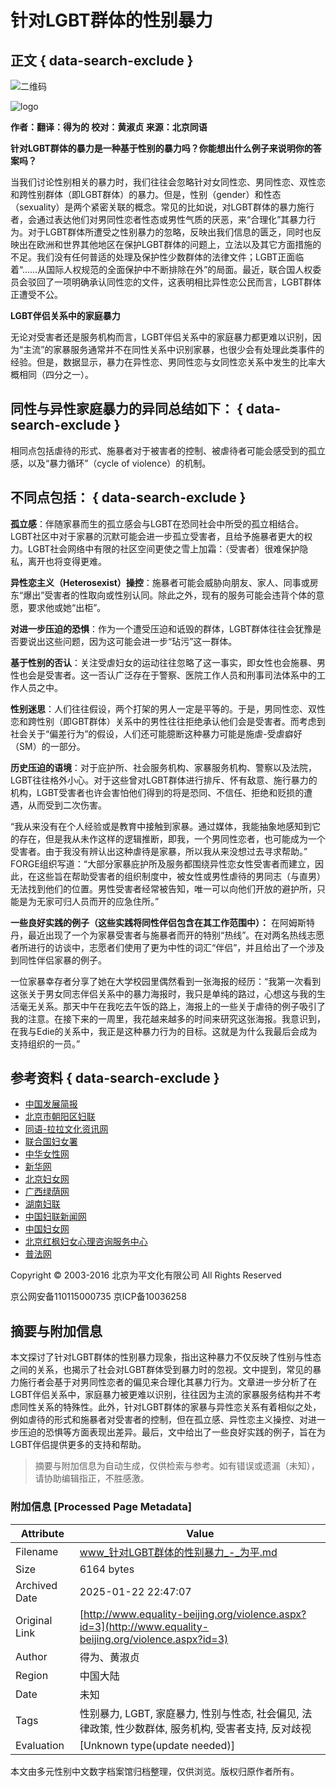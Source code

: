 # 针对LGBT群体的性别暴力

## 正文 { data-search-exclude }


![二维码](images/ewm.png)

![logo](images/logo.jpg)

**作者：翻译：得为的 校对：黄淑贞 来源：北京同语**

**针对LGBT群体的暴力是一种基于性别的暴力吗？你能想出什么例子来说明你的答案吗？**

当我们讨论性别相关的暴力时，我们往往会忽略针对女同性恋、男同性恋、双性恋和跨性别群体（即LGBT群体）的暴力。但是，性别（gender）和性态（sexuality）是两个紧密关联的概念。常见的比如说，对LGBT群体的暴力施行者，会通过表达他们对男同性恋者性态或男性气质的厌恶，来“合理化”其暴力行为。对于LGBT群体所遭受之性别暴力的忽略，反映出我们信息的匮乏，同时也反映出在欧洲和世界其他地区在保护LGBT群体的问题上，立法以及其它方面措施的不足。我们没有任何普适的处理及保护性少数群体的法律文件；LGBT正面临着“……从国际人权规范的全面保护中不断排除在外”的局面。最近，联合国人权委员会驳回了一项明确承认同性恋的文件，这表明相比异性恋公民而言，LGBT群体正遭受不公。

**LGBT伴侣关系中的家庭暴力**

无论对受害者还是服务机构而言，LGBT伴侣关系中的家庭暴力都更难以识别，因为“主流”的家暴服务通常并不在同性关系中识别家暴，也很少会有处理此类事件的经验。但是，数据显示，暴力在异性恋、男同性恋与女同性恋关系中发生的比率大概相同（四分之一）。

## **同性与异性家庭暴力的异同总结如下：** { data-search-exclude }

相同点包括虐待的形式、施暴者对于被害者的控制、被虐待者可能会感受到的孤立感，以及“暴力循环”（cycle of violence）的机制。

## **不同点包括：** { data-search-exclude }

**孤立感**：伴随家暴而生的孤立感会与LGBT在恐同社会中所受的孤立相结合。LGBT社区中对于家暴的沉默可能会进一步孤立受害者，且给予施暴者更大的权力。LGBT社会网络中有限的社区空间更使之雪上加霜：（受害者）很难保护隐私，离开也将变得更难。

**异性恋主义（Heterosexist）操控**：施暴者可能会威胁向朋友、家人、同事或房东“爆出”受害者的性取向或性别认同。除此之外，现有的服务可能会违背个体的意愿，要求他或她“出柜”。

**对进一步压迫的恐惧**：作为一个遭受压迫和诋毁的群体，LGBT群体往往会犹豫是否要说出这些问题，因为这可能会进一步“玷污”这一群体。

**基于性别的否认**：关注受虐妇女的运动往往忽略了这一事实，即女性也会施暴、男性也会是受害者。这一否认广泛存在于警察、医院工作人员和刑事司法体系中的工作人员之中。

**性别迷思**：人们往往假设，两个打架的男人一定是平等的。于是，男同性恋、双性恋和跨性别（即GBT群体）关系中的男性往往拒绝承认他们会是受害者。而考虑到社会关于“偏差行为”的假设，人们还可能臆断这种暴力可能是施虐-受虐癖好（SM）的一部分。

**历史压迫的语境**：对于庇护所、社会服务机构、家暴服务机构、警察以及法院，LGBT往往格外小心。对于这些曾对LGBT群体进行排斥、怀有敌意、施行暴力的机构，LGBT受害者也许会害怕他们得到的将是恐同、不信任、拒绝和贬损的遭遇，从而受到二次伤害。

“我从来没有在个人经验或是教育中接触到家暴。通过媒体，我能抽象地感知到它的存在，但是我从未作这样的逻辑推断，即我，一个男同性恋者，也可能成为一个受害者。由于我没有辨认出这种虐待是家暴，所以我从来没想过去寻求帮助。” FORGE组织写道：“大部分家暴庇护所及服务都围绕异性恋女性受害者而建立，因此，在这些旨在帮助受害者的组织制度中，被女性或男性虐待的男同志（与直男）无法找到他们的位置。男性受害者经常被告知，唯一可以向他们开放的避护所，只能是为无家可归人员而开的应急住所。”

**一些良好实践的例子（这些实践将同性伴侣包含在其工作范围中）：** 在阿姆斯特丹，最近出现了一个为家暴受害者与施暴者而开的特别“热线”。在对两名热线志愿者所进行的访谈中，志愿者们使用了更为中性的词汇“伴侣”，并且给出了一个涉及到同性伴侣家暴的例子。

一位家暴幸存者分享了她在大学校园里偶然看到一张海报的经历：“我第一次看到这张关于男女同志伴侣关系中的暴力海报时，我只是单纯的路过，心想这与我的生活毫无关系。那天中午在我吃去午饭的路上，海报上的一些关于虐待的例子吸引了我的注意。在接下来的一周里，我花越来越多的时间来研究这张海报。我意识到，在我与Edie的关系中，我正是这种暴力行为的目标。这就是为什么我最后会成为支持组织的一员。”

## 参考资料 { data-search-exclude }

- [中国发展简报](http://www.chinadevelopmentbrief.org.cn/)
- [北京市朝阳区妇联](http://www.cyw.com.cn/)
- [同语-拉拉文化资讯网](http://www.tongyulala.org/)
- [联合国妇女署](http://www.un.org/zh/aboutun/structure/unwomen/)
- [中华女性网](http://www.china-woman.com/rp/view?id=2)
- [新华网](http://www.xinhuanet.com/)
- [北京妇女网](http://www.bjwomen.gov.cn/web/static/articles/catalog_14/article_24006/24006.html)
- [广西绿荫网](htt://www.baidu.com)
- [湖南妇联](http://www.hnwomen.org.cn/)
- [中国妇联新闻网](htt://www.baidu.com)
- [中国妇女网](htt://www.baidu.com)
- [北京红枫妇女心理咨询服务中心](http://www.maple.org.cn)
- [普法网](htt://www.baidu.com)

Copyright © 2003-2016 北京为平文化有限公司 All Rights Reserved  

京公网安备110115000735 京ICP备10036258
<!-- tcd_original_link http://www.equality-beijing.org/violence.aspx?id=3 -->


## 摘要与附加信息

<!-- tcd_abstract -->
本文探讨了针对LGBT群体的性别暴力现象，指出这种暴力不仅反映了性别与性态之间的关系，也揭示了社会对LGBT群体受到暴力时的忽视。文中提到，常见的暴力施行者会基于对男同性恋者的偏见来合理化其暴力行为。文章进一步分析了在LGBT伴侣关系中，家庭暴力被更难以识别，往往因为主流的家暴服务结构并不考虑同性关系的特殊性。此外，针对LGBT群体的家暴与异性恋关系有着相似之处，例如虐待的形式和施暴者对受害者的控制，但在孤立感、异性恋主义操控、对进一步压迫的恐惧等方面表现出差异。最后，文中给出了一些良好实践的例子，旨在为LGBT伴侣提供更多的支持和帮助。
<!-- tcd_abstract_end -->

> 摘要与附加信息为自动生成，仅供检索与参考。如有错误或遗漏（未知），请协助编辑指正，不胜感激。

### 附加信息 [Processed Page Metadata]

| Attribute       | Value                                  |
|-----------------|----------------------------------------|
| Filename        | www_针对LGBT群体的性别暴力_-_为平.md                             |
| Size            | 6164 bytes                           |
| Archived Date   | 2025-01-22 22:47:07                             |
| Original Link   | [http://www.equality-beijing.org/violence.aspx?id=3](http://www.equality-beijing.org/violence.aspx?id=3)                       |
| Author          | 得为、黄淑贞                               |
| Region          | 中国大陆                               |
| Date            | 未知                                 |
| Tags            | 性别暴力, LGBT, 家庭暴力, 性别与性态, 社会偏见, 法律政策, 性少数群体, 服务机构, 受害者支持, 反对歧视                                 |
| Evaluation            | [Unknown type(update needed)]                                 |
<!-- tcd_table_end -->

本文由多元性别中文数字档案馆归档整理，仅供浏览。版权归原作者所有。
